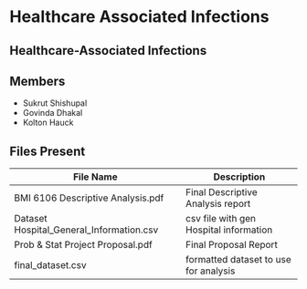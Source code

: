 # Healthcare Associated Infections


## Healthcare-Associated Infections

## Members

- Sukrut Shishupal
- Govinda Dhakal
- Kolton Hauck

## Files Present

| File Name | Description |
| --------- | ----------- |
| BMI 6106 Descriptive Analysis.pdf | Final Descriptive Analysis report |
| Dataset Hospital_General_Information.csv | csv file with gen Hospital information |
| Prob & Stat Project Proposal.pdf | Final Proposal Report |
| final_dataset.csv | formatted dataset to use for analysis |
